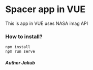 # Spacer app in VUE

This is app in VUE uses NASA imag API 

### How to install?

```
npm install
npm run serve
```


##### Author Jakub


